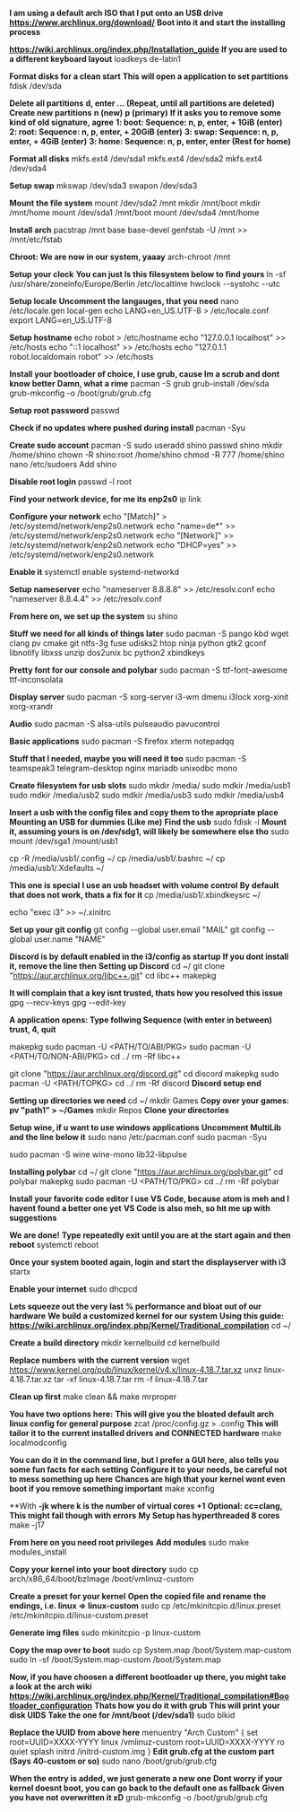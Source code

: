 **I am using a default arch ISO that I put onto an USB drive**
**https://www.archlinux.org/download/**
**Boot into it and start the installing process**

**https://wiki.archlinux.org/index.php/Installation_guide**
**If you are used to a different keyboard layout**
loadkeys de-latin1

**Format disks for a clean start**
**This will open a application to set partitions**
fdisk /dev/sda

**Delete all partitions**
**d, enter ... (Repeat, until all partitions are deleted)**
**Create new partitions**
**n (new)**
**p (primary)**
**If it asks you to remove some kind of old signature, agree**
**1: boot: Sequence: n, p, enter, + 1GiB (enter)**
**2: root: Sequence: n, p, enter, + 20GiB (enter)**
**3: swap: Sequence: n, p, enter, + 4GiB (enter)**
**3: home: Sequence: n, p, enter, enter (Rest for home)**

**Format all disks**
mkfs.ext4 /dev/sda1
mkfs.ext4 /dev/sda2
mkfs.ext4 /dev/sda4

**Setup swap**
mkswap /dev/sda3
swapon /dev/sda3

**Mount the file system**
mount /dev/sda2 /mnt
mkdir /mnt/boot
mkdir /mnt/home
mount /dev/sda1 /mnt/boot
mount /dev/sda4 /mnt/home

**Install arch**
pacstrap /mnt base base-devel
genfstab -U /mnt >> /mnt/etc/fstab

**Chroot: We are now in our system, yaaay**
arch-chroot /mnt

**Setup your clock**
**You can just ls this filesystem below to find yours**
ln -sf /usr/share/zoneinfo/Europe/Berlin /etc/localtime
hwclock --systohc --utc

**Setup locale**
**Uncomment the langauges, that you need**
nano /etc/locale.gen 
local-gen
echo LANG=en_US.UTF-8 > /etc/locale.conf
export LANG=en_US.UTF-8

**Setup hostname**
echo robot > /etc/hostname
echo "127.0.0.1   localhost" >> /etc/hosts
echo "::1         localhost" >> /etc/hosts
echo "127.0.1.1   robot.localdomain robot" >> /etc/hosts

**Install your bootloader of choice, I use grub, cause Im a scrub and dont know better**
**Damn, what a rime**
pacman -S grub
grub-install /dev/sda
grub-mkconfig -o /boot/grub/grub.cfg

**Setup root password**
passwd

**Check if no updates where pushed during install**
pacman -Syu

**Create sudo account**
pacman -S sudo
useradd shino
passwd shino
mkdir /home/shino
chown -R shino:root /home/shino
chmod -R 777 /home/shino
nano /etc/sudoers
Add shino

**Disable root login**
passwd -l root

**Find your network device, for me its enp2s0**
ip link

**Configure your network**
echo "[Match]" > /etc/systemd/network/enp2s0.network
echo "name=de*" >> /etc/systemd/network/enp2s0.network
echo "[Network]" >> /etc/systemd/network/enp2s0.network
echo "DHCP=yes" >> /etc/systemd/network/enp2s0.network

**Enable it**
systemctl enable systemd-networkd

**Setup nameserver**
echo "nameserver 8.8.8.8" >> /etc/resolv.conf
echo "nameserver 8.8.4.4" >> /etc/resolv.conf

**From here on, we set up the system**
su shino

**Stuff we need for all kinds of things later**
sudo pacman -S pango kbd wget clang pv cmake git ntfs-3g fuse udisks2 htop ninja python gtk2 gconf libnotify libxss unzip dos2unix bc python2 xbindkeys

**Pretty font for our console and polybar**
sudo pacman -S ttf-font-awesome ttf-inconsolata

**Display server**
sudo pacman -S xorg-server i3-wm dmenu i3lock xorg-xinit xorg-xrandr

**Audio**
sudo pacman -S alsa-utils pulseaudio pavucontrol

**Basic applications**
sudo pacman -S firefox xterm notepadqq

**Stuff that I needed, maybe you will need it too**
sudo pacman -S  teamspeak3 telegram-desktop nginx mariadb unixodbc mono 

**Create filesystem for usb slots**
sudo mkdir /media/
sudo mdkir /media/usb1
sudo mdkir /media/usb2
sudo mdkir /media/usb3
sudo mdkir /media/usb4

**Insert a usb with the config files and copy them to the apropriate place**
**Mounting an USB for dummies (Like me)**
**Find the usb**
sudo fdisk -l
**Mount it, assuming yours is on /dev/sdg1, will likely be somewhere else tho**
sudo mount /dev/sga1 /mount/usb1

cp -R /media/usb1/.config ~/
cp /media/usb1/.bashrc ~/
cp /media/usb1/.Xdefaults ~/

**This one is special**
**I use an usb headset with volume control**
**By default that does not work, thats a fix for it**
cp /media/usb1/.xbindkeysrc ~/

echo "exec i3" >> ~/.xinitrc

**Set up your git config**
git config --global user.email "MAIL"
git config --global user.name "NAME"

**Discord is by default enabled in the i3/config as startup**
**If you dont install it, remove the line then**
**Setting up Discord**
cd ~/
git clone "https://aur.archlinux.org/libc++.git"
cd libc++
makepkg

**It will complain that a key isnt trusted, thats how you resolved this issue**
gpg --recv-keys <KEY>
gpg --edit-key <KEY>

**A application opens: Type follwing Sequence (with enter in between)**
**trust, 4, quit**

makepkg
sudo pacman -U <PATH/TO/ABI/PKG>
sudo pacman -U <PATH/TO/NON-ABI/PKG>
cd ../
rm -Rf libc++

git clone "https://aur.archlinux.org/discord.git"
cd discord
makepkg
sudo pacman -U <PATH/TOPKG>
cd ../
rm -Rf discord
**Discord setup end**

**Setting up directories we need**
cd ~/
mkdir Games 
**Copy over your games: pv "path1" > ~/Games**
mkdir Repos
**Clone your directories**

**Setup wine, if u want to use windows applications**
**Uncomment MultiLib and the line below it**
sudo nano /etc/pacman.conf
sudo pacman -Syu

sudo pacman -S wine wine-mono lib32-libpulse

**Installing polybar**
cd ~/
git clone "https://aur.archlinux.org/polybar.git"
cd polybar
makepkg
sudo pacman -U <PATH/TO/PKG>
cd ../
rm -Rf polybar

**Install your favorite code editor**
**I use VS Code, because atom is meh and I havent found a better one yet**
**VS Code is also meh, so hit me up with suggestions**

**We are done!**
**Type repeatedly exit until you are at the start again and then reboot**
systemctl reboot

**Once your system booted again, login and start the displayserver with i3**
startx

**Enable your internet**
sudo dhcpcd

**Lets squeeze out the very last % performance and bloat out of our hardware**
**We build a customized kernel for our system**
**Using this guide: https://wiki.archlinux.org/index.php/Kernel/Traditional_compilation**
cd ~/

**Create a build directory**
mkdir kernelbuild
cd kernelbuild

**Replace numbers with the current version**
wget https://www.kernel.org/pub/linux/kernel/v4.x/linux-4.18.7.tar.xz
unxz linux-4.18.7.tar.xz
tar -xf linux-4.18.7.tar
rm -f linux-4.18.7.tar

**Clean up first**
make clean && make mrproper

**You have two options here:**
**This will give you the bloated default arch linux config for general purpose**
zcat /proc/config.gz > .config
**This will tailor it to the current installed drivers and CONNECTED hardware**
make localmodconfig

**You can do it in the command line, but I prefer a GUI here, also tells you some fun facts for each setting**
**Configure it to your needs, be careful not to mess something up here**
**Chances are high that your kernel wont even boot if you remove something important**
make xconfig

**With **-jk where k is the number of virtual cores +1**
**Optional: cc=clang, This might fail though with errors**
**My Setup has hyperthreaded 8 cores**
make -j17

**From here on you need root privileges**
**Add modules**
sudo make modules_install

**Copy your kernel into your boot directory**
sudo cp arch/x86_64/boot/bzImage /boot/vmlinuz-custom

**Create a preset for your kernel**
**Open the copied file and rename the endings, i.e. linux => linux-custom**
sudo cp /etc/mkinitcpio.d/linux.preset /etc/mkinitcpio.d/linux-custom.preset

**Generate img files**
sudo mkinitcpio -p linux-custom

**Copy the map over to boot**
sudo cp System.map /boot/System.map-custom
sudo ln -sf /boot/System.map-custom /boot/System.map

**Now, if you have choosen a different bootloader up there, you might take a look at the arch wiki**
**https://wiki.archlinux.org/index.php/Kernel/Traditional_compilation#Bootloader_configuration**
**Thats how you do it with grub**
**This will print your disk UIDS**
**Take the one for /mnt/boot (/dev/sda1)**
sudo blkid

**Replace the UUID from above here**
menuentry "Arch Custom" {
    set root=UUID=XXXX-YYYY
    linux /vmlinuz-custom root=UUID=XXXX-YYYY ro quiet splash
    initrd /initrd-custom.img
}
**Edit grub.cfg at the custom part (Says 40-custom or so)**
sudo nano /boot/grub/grub.cfg

**When the entry is added, we just generate a new one**
**Dont worry if your kernel doesnt boot, you can go back to the default one as fallback**
**Given you have not overwritten it xD**
grub-mkconfig -o /boot/grub/grub.cfg
